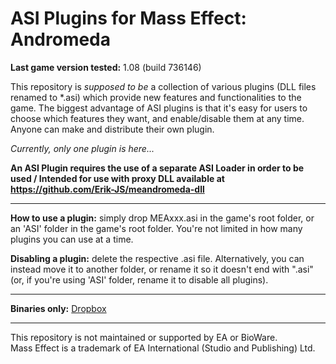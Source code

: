 # ASI Plugins for Mass Effect: Andromeda

**Last game version tested:** 1.08 (build 736146)

This repository is *supposed to be* a collection of various plugins (DLL files renamed to *.asi) which provide new features and functionalities to the game. The biggest advantage of ASI plugins is that it's easy for users to choose which features they want, and enable/disable them at any time. Anyone can make and distribute their own plugin.

*Currently, only one plugin is here...*

**An ASI Plugin requires the use of a separate ASI Loader in order to be used / Intended for use with proxy DLL available at https://github.com/Erik-JS/meandromeda-dll**

-----------------------------------------------------------

**How to use a plugin:** simply drop MEAxxx.asi in the game's root folder, or an 'ASI' folder in the game's root folder. You're not limited in how many plugins you can use at a time.

**Disabling a plugin:** delete the respective .asi file. Alternatively, you can instead move it to another folder, or rename it so it doesn't end with ".asi" (or, if you're using 'ASI' folder, rename it to disable all plugins).

-----------------------------------------------------------

**Binaries only:** [Dropbox](https://www.dropbox.com/sh/fdwv47v0jbsvpgl/AABiPMo3gwIUHuvuo7YjWKBCa?dl=0)

-----------------------------------------------------------

This repository is not maintained or supported by EA or BioWare.<br />
Mass Effect is a trademark of EA International (Studio and Publishing) Ltd.
